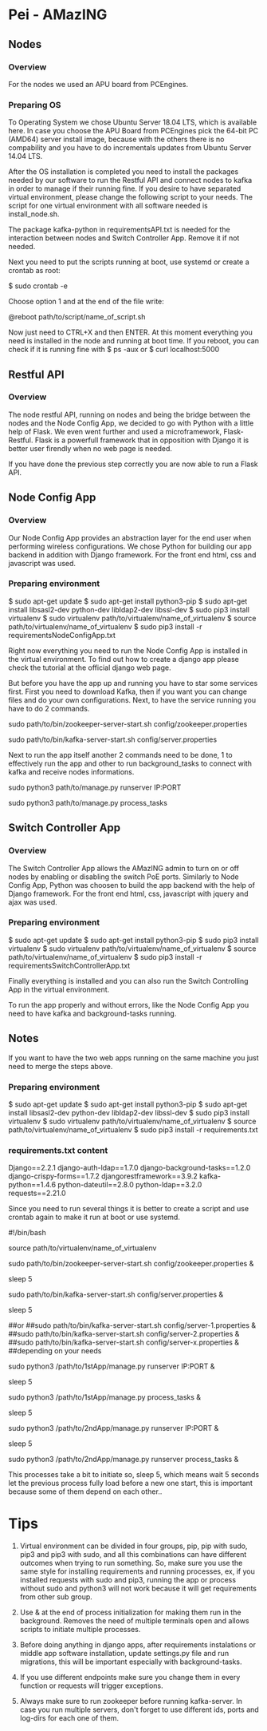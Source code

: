 # Pei -  AMazING

## Nodes

### Overview
For the nodes we used an APU board from PCEngines.

### Preparing OS
To Operating System we chose Ubuntu Server 18.04 LTS, which is available here. In case you choose the APU Board from PCEngines pick the 64-bit PC (AMD64) server install image, because with the others there is no compability and you have to do incrementals updates from Ubuntu Server 14.04 LTS.

After the OS installation is completed you need to install the packages needed by our software to run the Restful API and connect nodes to kafka in order to manage if their running fine. If you desire to have separated virtual environment, please change the following script to your needs. The script for one virtual environment with all software needed is install_node.sh.


The package kafka-python in requirementsAPI.txt is needed for the interaction between nodes and Switch Controller App. Remove it if not needed.
						


Next you need to put the scripts running at boot, use systemd or create a crontab as root:


$ sudo crontab -e
						


Choose option 1 and at the end of the file write:


@reboot path/to/script/name_of_script.sh
						


Now just need to CTRL+X and then ENTER. At this moment everything you need is installed in the node and running at boot time. If you reboot, you can check if it is running fine with $ ps -aux or $ curl localhost:5000

## Restful API

### Overview
The node restful API, running on nodes and being the bridge between the nodes and the Node Config App, we decided to go with Python with a little help of Flask. We even went further and used a microframework, Flask-Restful. Flask is a powerfull framework that in opposition with Django it is better user firendly when no web page is needed.

If you have done the previous step correctly you are now able to run a Flask API.

## Node Config App

### Overview
Our Node Config App provides an abstraction layer for the end user when performing wireless configurations. We chose Python for building our app backend in addition with Django framework. For the front end html, css and javascript was used.

### Preparing environment

$ sudo apt-get update
$ sudo apt-get install python3-pip
$ sudo apt-get install libsasl2-dev python-dev libldap2-dev libssl-dev
$ sudo pip3 install virtualenv
$ sudo virtualenv path/to/virtualenv/name_of_virtualenv
$ source path/to/virtualenv/name_of_virtualenv
$ sudo pip3 install -r requirementsNodeConfigApp.txt
						
						
Right now everything you need to run the Node Config App is installed in the virtual environment. To find out how to create a django app please check the tutorial at the official django web page.

But before you have the app up and running you have to star some services first. First you need to download Kafka, then if you want you can change files and do your own configurations. Next, to have the service running you have to do 2 commands.


sudo path/to/bin/zookeeper-server-start.sh config/zookeeper.properties

sudo path/to/bin/kafka-server-start.sh config/server.properties
						


Next to run the app itself another 2 commands need to be done, 1 to effectively run the app and other to run background_tasks to connect with kafka and receive nodes informations.


sudo python3 path/to/manage.py runserver IP:PORT 

sudo python3 path/to/manage.py process_tasks
						
## Switch Controller App

### Overview
The Switch Controller App allows the AMazING admin to turn on or off nodes by enabling or disabling the switch PoE ports. Similarly to Node Config App, Python was choosen to build the app backend with the help of Django framework. For the front end html, css, javascript with jquery and ajax was used.

### Preparing environment

$ sudo apt-get update
$ sudo apt-get install python3-pip
$ sudo pip3 install virtualenv
$ sudo virtualenv path/to/virtualenv/name_of_virtualenv
$ source path/to/virtualenv/name_of_virtualenv
$ sudo pip3 install -r requirementsSwitchControllerApp.txt

						
Finally everything is installed and you can also run the Switch Controlling App in the virtual environment.

To run the app properly and without errors, like the Node Config App you need to have kafka and background-tasks running.



## Notes
If you want to have the two web apps running on the same machine you just need to merge the steps above.

### Preparing environment

$ sudo apt-get update
$ sudo apt-get install python3-pip
$ sudo apt-get install libsasl2-dev python-dev libldap2-dev libssl-dev
$ sudo pip3 install virtualenv
$ sudo virtualenv path/to/virtualenv/name_of_virtualenv
$ source path/to/virtualenv/name_of_virtualenv
$ sudo pip3 install -r requirements.txt
						


### requirements.txt content


Django==2.2.1
django-auth-ldap==1.7.0
django-background-tasks==1.2.0
django-crispy-forms==1.7.2
djangorestframework==3.9.2
kafka-python==1.4.6
python-dateutil==2.8.0
python-ldap==3.2.0
requests==2.21.0
						


Since you need to run several things it is better to create a script and use crontab again to make it run at boot or use systemd.


#!/bin/bash

source path/to/virtualenv/name_of_virtualenv

sudo path/to/bin/zookeeper-server-start.sh config/zookeeper.properties & 

sleep 5

sudo path/to/bin/kafka-server-start.sh config/server.properties &

sleep 5

##or
##sudo path/to/bin/kafka-server-start.sh config/server-1.properties &
##sudo path/to/bin/kafka-server-start.sh config/server-2.properties &
##sudo path/to/bin/kafka-server-start.sh config/server-x.properties &
##depending on your needs

sudo python3 /path/to/1stApp/manage.py runserver IP:PORT &

sleep 5

sudo python3 /path/to/1stApp/manage.py process_tasks &

sleep 5

sudo python3 /path/to/2ndApp/manage.py runserver IP:PORT & 

sleep 5

sudo python3 /path/to/2ndApp/manage.py runserver process_tasks &
						


This processes take a bit to initiate so, sleep 5, which means wait 5 seconds let the previous process fully load before a new one start, this is important because some of them depend on each other..

# Tips
1. Virtual environment can be divided in four groups, pip, pip with sudo, pip3 and pip3 with sudo, and all this combinations can have different outcomes when trying to run something. So, make sure you use the same style for installing requirements and running processes, ex, if you installed requests with sudo and pip3, running the app or process without sudo and python3 will not work because it will get requirements from other sub group.

2. Use & at the end of process initialization for making them run in the background. Removes the need of multiple terminals open and allows scripts to initiate multiple processes.

3. Before doing anything in django apps, after requirements instalations or middle app software installation, update settings.py file and run migrations, this will be important especially with background-tasks.

4. If you use different endpoints make sure you change them in every function or requests will trigger exceptions.

5. Always make sure to run zookeeper before running kafka-server. In case you run multiple servers, don't forget to use different ids, ports and log-dirs for each one of them.
